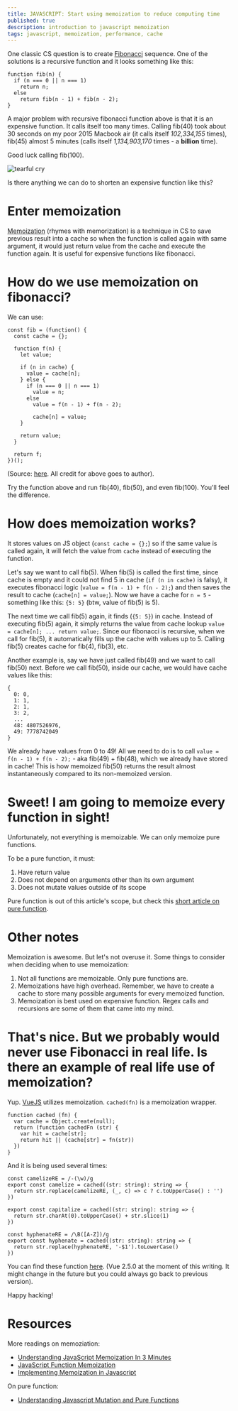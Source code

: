 ```yaml
---
title: JAVASCRIPT: Start using memoization to reduce computing time
published: true
description: introduction to javascript memoization
tags: javascript, memoization, performance, cache
---
```



One classic CS question is to create [Fibonacci]((https://www.mathsisfun.com/numbers/fibonacci-sequence.html)) sequence. One of the solutions is a recursive function and it looks something like this:

```
function fib(n) {
  if (n === 0 || n === 1)
    return n;
  else
    return fib(n - 1) + fib(n - 2);
}
```

A major problem with recursive fibonacci function above is that it is an expensive function. It calls itself too many times. Calling fib(40) took about 30 seconds on my poor 2015 Macbook air (it calls itself _102,334,155_ times), fib(45) almost 5 minutes (calls itself _1,134,903,170_ times - a **billion** time).

Good luck calling fib(100). 

![tearful cry](https://media.giphy.com/media/qQdL532ZANbjy/giphy.gif)

Is there anything we can do to shorten an expensive function like this?

# Enter memoization

[Memoization](https://en.wikipedia.org/wiki/Memoization) (rhymes with memorization) is a technique in CS to save previous result into a cache so when the function is called again with same argument, it would just return value from the cache and execute the function again. It is useful for expensive functions like fibonacci.

# How do we use memoization on fibonacci?

We can use:

```
const fib = (function() {
  const cache = {};

  function f(n) {
    let value;

    if (n in cache) {
      value = cache[n];
    } else {
      if (n === 0 || n === 1)
        value = n;
      else
        value = f(n - 1) + f(n - 2);

        cache[n] = value;
    }

    return value;
  }

  return f;
})();
```
(Source: [here](https://www.sitepoint.com/implementing-memoization-in-javascript/). All credit for above goes to author).

Try the function above and run fib(40), fib(50), and even fib(100). You'll feel the difference.

# How does memoization works?

It stores values on JS object (`const cache = {};`) so if the same value is called again, it will fetch the value from `cache` instead of executing the function. 


Let's say we want to call fib(5). When fib(5) is called the first time, since cache is empty and it could not find 5 in cache (`if (n in cache)` is falsy), it executes fibonacci logic (`value = f(n - 1) + f(n - 2);`) and then saves the result to cache  (`cache[n] = value;`). Now we have a cache for `n = 5` - something like this: `{5: 5}` (btw, value of fib(5) is 5).

The next time we call fib(5) again, it finds (`{5: 5}`) in cache. Instead of executing fib(5) again, it simply returns the value from cache lookup `value = cache[n]; ... return value;`. Since our fibonacci is recursive, when we call for fib(5), it automatically fills up the cache with values up to 5. Calling fib(5) creates cache for fib(4), fib(3), etc.

Another example is, say we have just called fib(49) and we want to call fib(50) next. Before we call fib(50), inside our cache, we would have cache values like this:

```
{
  0: 0,
  1: 1,
  2: 1,
  3: 2,
  ...
  48: 4807526976,
  49: 7778742049
}
```

We already have values from 0 to 49! All we need to do is to call `value = f(n - 1) + f(n - 2);` - aka fib(49) + fib(48), which we already have stored in cache! This is how memoized fib(50) returns the result almost instantaneously compared to its non-memoized version.

# Sweet! I am going to memoize every function in sight!

Unfortunately, not everything is memoizable. We can only memoize pure functions.

To be a pure function, it must:
1. Have return value
2. Does not depend on arguments other than its own argument
3. Does not mutate values outside of its scope

Pure function is out of this article's scope, but check this [short article on pure function](https://blog.bitsrc.io/understanding-javascript-mutation-and-pure-functions-7231cc2180d3?gi=56dfa64da56e).

# Other notes

Memoization is awesome. But let's not overuse it. Some things to consider when deciding when to use memoization:

1. Not all functions are memoizable. Only pure functions are.
2. Memoizations have high overhead. Remember, we have to create a cache to store many possible arguments for every memoized function.
3. Memoization is best used on expensive function. Regex calls and recursions are some of them that came into my mind.

# That's nice. But we probably would never use Fibonacci in real life. Is there an example of real life use of memoization?

Yup. [VueJS](https://vuejs.org/) utilizes memoization. `cached(fn)` is a memoization wrapper.

```
function cached (fn) {
  var cache = Object.create(null);
  return (function cachedFn (str) {
    var hit = cache[str];
    return hit || (cache[str] = fn(str))
  })
}
```

And it is being used several times:

```
const camelizeRE = /-(\w)/g
export const camelize = cached((str: string): string => {
  return str.replace(camelizeRE, (_, c) => c ? c.toUpperCase() : '')
})

export const capitalize = cached((str: string): string => {
  return str.charAt(0).toUpperCase() + str.slice(1)
})

const hyphenateRE = /\B([A-Z])/g
export const hyphenate = cached((str: string): string => {
  return str.replace(hyphenateRE, '-$1').toLowerCase()
})
```

You can find these function [here](https://github.com/vuejs/vue/blob/dev/src/shared/util.js). (Vue 2.5.0 at the moment of this writing. It might change in the future but you could always go back to previous version).

Happy hacking!

# Resources

More readings on memoziation:
- [Understanding JavaScript Memoization In 3 Minutes](https://codeburst.io/understanding-memoization-in-3-minutes-2e58daf33a19)
- [JavaScript Function Memoization
](http://inlehmansterms.net/2015/03/01/javascript-memoization/)
- [Implementing Memoization in Javascript](https://www.sitepoint.com/implementing-memoization-in-javascript/)

On pure function:
- [Understanding Javascript Mutation and Pure Functions
](https://blog.bitsrc.io/understanding-javascript-mutation-and-pure-functions-7231cc2180d3)